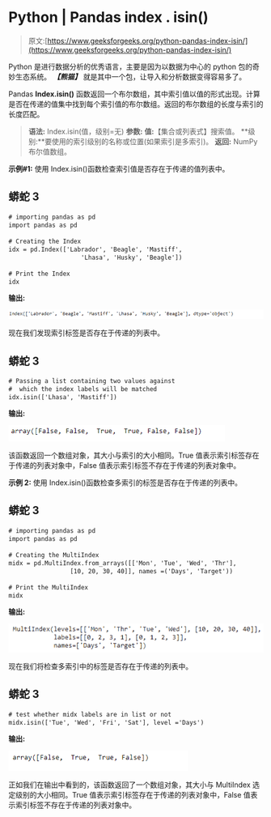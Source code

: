 # Python | Pandas index . isin()

> 原文:[https://www.geeksforgeeks.org/python-pandas-index-isin/](https://www.geeksforgeeks.org/python-pandas-index-isin/)

Python 是进行数据分析的优秀语言，主要是因为以数据为中心的 python 包的奇妙生态系统。 ***【熊猫】*** 就是其中一个包，让导入和分析数据变得容易多了。

Pandas **Index.isin()** 函数返回一个布尔数组，其中索引值以值的形式出现。计算是否在传递的值集中找到每个索引值的布尔数组。返回的布尔数组的长度与索引的长度匹配。

> **语法:** Index.isin(值，级别=无)
> **参数:**
> **值:**【集合或列表式】搜索值。
> **级别:**要使用的索引级别的名称或位置(如果索引是多索引)。
> **返回:** NumPy 布尔值数组。

**示例#1:** 使用 Index.isin()函数检查索引值是否存在于传递的值列表中。

## 蟒蛇 3

```
# importing pandas as pd
import pandas as pd

# Creating the Index
idx = pd.Index(['Labrador', 'Beagle', 'Mastiff',
                    'Lhasa', 'Husky', 'Beagle'])

# Print the Index
idx
```

**输出:**

![](img/49501e3b227ab712536e6e913bfad999.png)

现在我们发现索引标签是否存在于传递的列表中。

## 蟒蛇 3

```
# Passing a list containing two values against
#  which the index labels will be matched
idx.isin(['Lhasa', 'Mastiff'])
```

**输出:**

![](img/c668ec36322137d12491a9e33c361796.png)

该函数返回一个数组对象，其大小与索引的大小相同。True 值表示索引标签存在于传递的列表对象中，False 值表示索引标签不存在于传递的列表对象中。

**示例 2:** 使用 Index.isin()函数检查多索引的标签是否存在于传递的列表中。

## 蟒蛇 3

```
# importing pandas as pd
import pandas as pd

# Creating the MultiIndex
midx = pd.MultiIndex.from_arrays([['Mon', 'Tue', 'Wed', 'Thr'],
                 [10, 20, 30, 40]], names =('Days', 'Target'))

# Print the MultiIndex
midx
```

**输出:**

![](img/8700240de382239efa5756f7e592fea0.png)

现在我们将检查多索引中的标签是否存在于传递的列表中。

## 蟒蛇 3

```
# test whether midx labels are in list or not
midx.isin(['Tue', 'Wed', 'Fri', 'Sat'], level ='Days')
```

**输出:**

![](img/efc3a32e28af1deb5575cb1c51b67f03.png)

正如我们在输出中看到的，该函数返回了一个数组对象，其大小与 MultiIndex 选定级别的大小相同。True 值表示索引标签存在于传递的列表对象中，False 值表示索引标签不存在于传递的列表对象中。